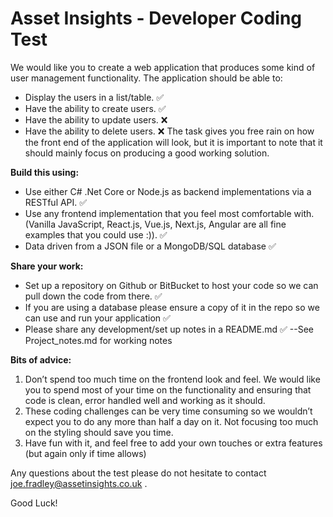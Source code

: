# Asset Insights - Developer Coding Test

We would like you to create a web application that produces some kind of user management functionality. The application should be able to:

- Display the users in a list/table. ✅
- Have the ability to create users. ✅
- Have the ability to update users. ❌
- Have the ability to delete users. ❌
  The task gives you free rain on how the front end of the application will look, but it is important to note that it should mainly focus on producing a good working solution.

**Build this using:**

- Use either C# .Net Core or Node.js as backend implementations via a RESTful API. ✅
- Use any frontend implementation that you feel most comfortable with. (Vanilla JavaScript, React.js, Vue.js, Next.js, Angular are all fine examples that you could use :)). ✅
- Data driven from a JSON file or a MongoDB/SQL database ✅

**Share your work:**

- Set up a repository on Github or BitBucket to host your code so we can pull down the code from there. ✅
- If you are using a database please ensure a copy of it in the repo so we can use and run your application ✅
- Please share any development/set up notes in a README.md ✅
  --See Project_notes.md for working notes

**Bits of advice:**

1. Don’t spend too much time on the frontend look and feel. We would like you to spend most of your time on the functionality and ensuring that code is clean, error handled well and working as it should.
1. These coding challenges can be very time consuming so we wouldn’t expect you to do any more than half a day on it. Not focusing too much on the styling should save you time.
1. Have fun with it, and feel free to add your own touches or extra features (but again only if time allows)

Any questions about the test please do not hesitate to contact joe.fradley@assetinsights.co.uk .

Good Luck!
